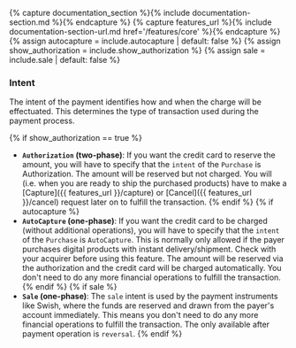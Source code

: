 {% capture documentation_section %}{% include documentation-section.md %}{% endcapture %}
{% capture features_url %}{% include documentation-section-url.md href='/features/core' %}{% endcapture %}
{% assign autocapture = include.autocapture | default: false %}
{% assign show_authorization = include.show_authorization %}
{% assign sale = include.sale | default: false %}

### Intent

The intent of the payment identifies how and when the charge will be
effectuated. This determines the type of transaction used during the payment
process.

{% if show_authorization == true %}

*   **`Authorization` (two-phase)**: If you want the credit card to reserve the
    amount, you will have to specify that the `intent` of the `Purchase` is
    Authorization. The amount will be reserved but not charged. You will (i.e.
    when you are ready to ship the purchased products) have to make a
    [Capture]({{ features_url }}/capture) or [Cancel]({{ features_url }}/cancel)
    request later on to fulfill the transaction.
{% endif %}
{% if autocapture %}
*   **`AutoCapture` (one-phase)**: If you want the credit card to be charged
    (without additional operations), you will have to specify that the `intent`
    of the `Purchase` is `AutoCapture`. This is normally only allowed if the
    payer purchases digital products with instant delivery/shipment. Check with
    your acquirer before using this feature. The amount will be reserved via the
    authorization and the credit card will be charged automatically. You don't
    need to do any more financial operations to fulfill the transaction.
{% endif %}
{% if sale %}
*   **`Sale` (one-phase)**: The `sale` intent is used by the payment instruments
    like Swish, where the funds are reserved and drawn from the payer's account
    immediately. This means you don't need to do any more financial operations
    to fulfill the transaction. The only available after payment operation is
    `reversal`.
{% endif %}
